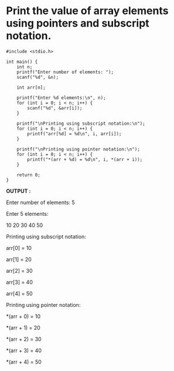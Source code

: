 # Print the value of array elements  using pointers and subscript notation.
```
#include <stdio.h>

int main() {
    int n;
    printf("Enter number of elements: ");
    scanf("%d", &n);

    int arr[n];

    printf("Enter %d elements:\n", n);
    for (int i = 0; i < n; i++) {
        scanf("%d", &arr[i]);
    }

    printf("\nPrinting using subscript notation:\n");
    for (int i = 0; i < n; i++) {
        printf("arr[%d] = %d\n", i, arr[i]);
    }

    printf("\nPrinting using pointer notation:\n");
    for (int i = 0; i < n; i++) {
        printf("*(arr + %d) = %d\n", i, *(arr + i));
    }

    return 0;
}

```

__OUTPUT :__

Enter number of elements: 5

Enter 5 elements:

10 20 30 40 50

Printing using subscript notation:

arr[0] = 10

arr[1] = 20

arr[2] = 30

arr[3] = 40

arr[4] = 50

Printing using pointer notation:

*(arr + 0) = 10

*(arr + 1) = 20

*(arr + 2) = 30

*(arr + 3) = 40

*(arr + 4) = 50

